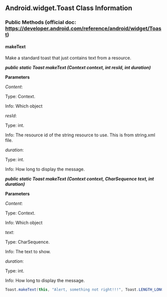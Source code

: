 ## Android.widget.Toast Class Information
### Public Methods (official doc: https://developer.android.com/reference/android/widget/Toast)
#### makeText
Make a standard toast that just contains text from a resource.

***public static Toast makeText (Context context, int resId, int duration)***

**Parameters**

*Content*:

Type: Context.

Info: Which object

*resId*:

Type: int.

Info: The resource id of the string resource to use. This is from string.xml file.

*duration*:

Type: int.

Info: How long to display the message.

***public static Toast makeText (Context context, CharSequence text, int duration)***

**Parameters**

*Content*:

Type: Context.

Info: Which object

*text*:

Type: CharSequence.

Info: The text to show.

*duration*:

Type: int.

Info: How long to display the message.

``` java
Toast.makeText(this, "Alert, something not right!!!", Toast.LENGTH_LONG).show();
```
